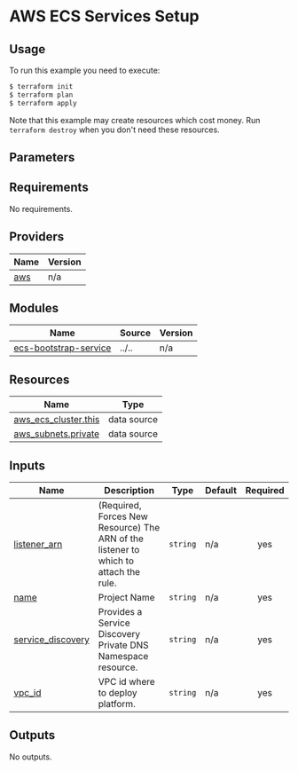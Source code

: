 # AWS ECS Services Setup

## Usage

To run this example you need to execute:

```bash
$ terraform init
$ terraform plan
$ terraform apply
```

Note that this example may create resources which cost money. Run `terraform destroy` when you don't need these resources.

## Parameters

<!-- BEGINNING OF PRE-COMMIT-TERRAFORM DOCS HOOK -->
## Requirements

No requirements.

## Providers

| Name | Version |
|------|---------|
| <a name="provider_aws"></a> [aws](#provider\_aws) | n/a |

## Modules

| Name | Source | Version |
|------|--------|---------|
| <a name="module_ecs-bootstrap-service"></a> [ecs-bootstrap-service](#module\_ecs-bootstrap-service) | ../.. | n/a |

## Resources

| Name | Type |
|------|------|
| [aws_ecs_cluster.this](https://registry.terraform.io/providers/hashicorp/aws/latest/docs/data-sources/ecs_cluster) | data source |
| [aws_subnets.private](https://registry.terraform.io/providers/hashicorp/aws/latest/docs/data-sources/subnets) | data source |

## Inputs

| Name | Description | Type | Default | Required |
|------|-------------|------|---------|:--------:|
| <a name="input_listener_arn"></a> [listener\_arn](#input\_listener\_arn) | (Required, Forces New Resource) The ARN of the listener to which to attach the rule. | `string` | n/a | yes |
| <a name="input_name"></a> [name](#input\_name) | Project Name | `string` | n/a | yes |
| <a name="input_service_discovery"></a> [service\_discovery](#input\_service\_discovery) | Provides a Service Discovery Private DNS Namespace resource. | `string` | n/a | yes |
| <a name="input_vpc_id"></a> [vpc\_id](#input\_vpc\_id) | VPC id where to deploy platform. | `string` | n/a | yes |

## Outputs

No outputs.
<!-- END OF PRE-COMMIT-TERRAFORM DOCS HOOK -->
